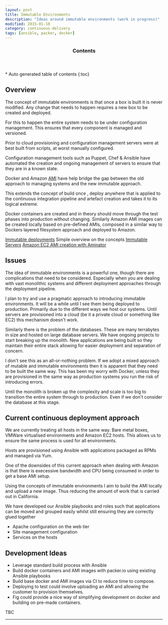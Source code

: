 ```yaml
---
layout: post
title: Immutable Environments
description: "Ideas around immutable environments (work in progress)"
modified: 2015-01-10
category: continuous-delivery
tags: [ansible, packer, docker]
---
```


<section id="table-of-contents" class="toc">
  <header>
    <h3>Contents</h3>
  </header>
<div id="drawer" markdown="1">
*  Auto generated table of contents
{:toc}
</div>
</section><!-- /#table-of-contents -->

## Overview

The concept of immutable environments is that once a box is built it is never modified. Any change that needs to happen requires a new box to be created and deployed.

For this to happen the entire system needs to be under configuration management. This ensures that every component is managed and versioned.

Prior to cloud provisioning and configuration management servers were at best built from scripts, at worst manually configured.

Configuration management tools such as Puppet, Chef & Ansible have automated the creation and ongoing management of servers to ensure that they are in a known state.

Docker and Amazon [AMI](http://docs.aws.amazon.com/AWSEC2/latest/UserGuide/AMIs.html) have help bridge the gap between the old approach to managing systems and the new immutable approach.

This extends the concept of build once , deploy anywhere that is applied to the continuous integration pipeline and artefact creation and takes it to its logical extreme.

Docker containers are created and in theory should move through the test phases into production without changing. Similarly Amazon AMI images can be created locally based on pre-defined AMIs, composed in a similar way to Dockers layered filesystem approach and deployed to Amazon.

[Immutable deployments](http://blog.codeship.com/immutable-deployments/) Simple overview on the concepts
[Immutable Servers]( http://martinfowler.com/bliki/ImmutableServer.html)
[Amazon EC2 AMI creation with Aminator](http://techblog.netflix.com/2013/03/ami-creation-with-aminator.html)

## Issues

The idea of immutable environments is a powerful one, though there are complications that need to be considered. Especially when you are dealing with vast monolithic systems and different deployment approaches through the deployment pipeline.

I plan to try and use a pragmatic approach to introducing immutable environments. It will be a while until I see them being deployed to production. Primarily due to the different ways we host our systems. Until servers are provisioned into a cloud (be it a private cloud or something like EC2) this mechanism doesn't work.

Similarly there is the problem of the databases. These are many terrabytes in size and hosted on large database servers. We have ongoing projects to start breaking up the monolith. New applications are being built so they maintain their entire stack allowing for easier deployment and separation of concern.

I don't see this as an all-or-nothing problem. If we adopt a mixed approach of mutable and immutable environments then it is apparent that they need to be built the same way. This has been my worry with Docker, unless they are provisioned in the same way as production systems you run the risk of introducing errors.

Until the monolith is broken up the complexity and scale is too big to transition the entire system through to production. Even if we don't consider the database at this stage.

## Current continuous deployment approach

We are currently treating all hosts in the same way. Bare metal boxes, VMWare virtualised environments and Amazon EC2 hosts. This allows us to ensure the same process is used for all environments.

Hosts are provisioned using Ansible with applications packaged as RPMs and managed via Yum.

One of the downsides of this current approach when dealing with Amazon is that there is execessive bandwidth and CPU being consumed in order to get a base AMI setup.

Using the concepts of immutable environments I aim to build the AMI locally and upload a new image. Thus reducing the amount of work that is carried out in California.

We have developed our Ansible playbooks and roles such that applications can be moved and grouped easily whilst still ensuring they are correctly glued together

* Apache configuration on the web tier
* Site management configuration
* Services on the hosts

## Development Ideas

* Leverage standard build process with Ansible
* Build docker containers and AMI images with packer.io using existing Ansible playbooks
* Build base docker and AMI images via CI to reduce time to compose.
* Deploying to test could involve uploading an AMI and allowing the customer to provision themselves.
* Fig could provide a nice way of simplifying development on docker and building on pre-made containers.

TBC


---